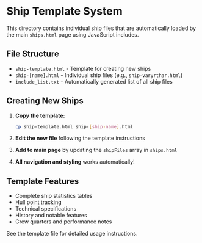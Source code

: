 # Ship Template System

This directory contains individual ship files that are automatically loaded by the main `ships.html` page using JavaScript includes.

## File Structure

- `ship-template.html` - Template for creating new ships
- `ship-[name].html` - Individual ship files (e.g., `ship-varyrthar.html`)
- `include_list.txt` - Automatically generated list of all ship files

## Creating New Ships

1. **Copy the template:**
   ```bash
   cp ship-template.html ship-[ship-name].html
   ```

2. **Edit the new file** following the template instructions

3. **Add to main page** by updating the `shipFiles` array in `ships.html`

4. **All navigation and styling** works automatically!

## Template Features

- Complete ship statistics tables
- Hull point tracking
- Technical specifications
- History and notable features
- Crew quarters and performance notes

See the template file for detailed usage instructions.
